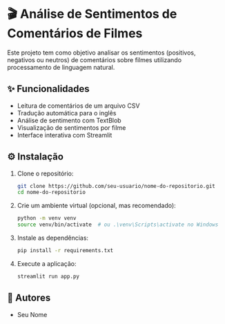 # 🎬 Análise de Sentimentos de Comentários de Filmes

Este projeto tem como objetivo analisar os sentimentos (positivos, negativos ou neutros) de comentários sobre filmes utilizando processamento de linguagem natural.

## ✨ Funcionalidades

- Leitura de comentários de um arquivo CSV
- Tradução automática para o inglês
- Análise de sentimento com TextBlob
- Visualização de sentimentos por filme
- Interface interativa com Streamlit

## ⚙️ Instalação

1. Clone o repositório:
   ```bash
   git clone https://github.com/seu-usuario/nome-do-repositorio.git
   cd nome-do-repositorio
   ```

2. Crie um ambiente virtual (opcional, mas recomendado):
   ```bash
   python -m venv venv
   source venv/bin/activate  # ou .\venv\Scripts\activate no Windows
   ```

3. Instale as dependências:
   ```bash
   pip install -r requirements.txt
   ```

4. Execute a aplicação:
   ```bash
   streamlit run app.py
   ```

## 👤 Autores

- Seu Nome
